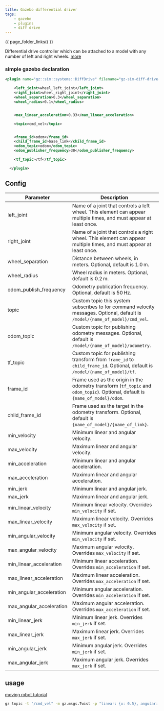 ```yaml
---
title: Gazebo differential driver
tags:
    - gazebo
    - plugins
    - diff drive
---
```



{{ page_folder_links() }}

Differential drive controller which can be attached to a model with any number of left and right wheels. 
[more](https://gazebosim.org/api/sim/8/classgz_1_1sim_1_1systems_1_1DiffDrive.html#details)

### simple gazebo declaration
```xml
<plugin name="gz::sim::systems::DiffDrive" filename="gz-sim-diff-drive-system">

    <left_joint>wheel_left_joint</left_joint>
    <right_joint>wheel_right_joint</right_joint>
    <wheel_separation>0.3</wheel_separation>
    <wheel_radius>0.1</wheel_radius>


    <max_linear_acceleration>0.33</max_linear_acceleration>

    <topic>cmd_vel</topic>


    <frame_id>odom</frame_id>
    <child_frame_id>base_link</child_frame_id>
    <odom_topic>odom</odom_topic>
    <odom_publisher_frequency>30</odom_publisher_frequency>

    <tf_topic>/tf</tf_topic>

  </plugin>
```

## Config
| Parameter                     | Description |
|------------------------------|-------------|
| left_joint                   | Name of a joint that controls a left wheel. This element can appear multiple times, and must appear at least once. |
| right_joint                  | Name of a joint that controls a right wheel. This element can appear multiple times, and must appear at least once. |
| wheel_separation             | Distance between wheels, in meters. Optional, default is 1.0 m. |
| wheel_radius                 | Wheel radius in meters. Optional, default is 0.2 m. |
| odom_publish_frequency       | Odometry publication frequency. Optional, default is 50 Hz. |
| topic                        | Custom topic this system subscribes to for command velocity messages. Optional, default is `/model/{name_of_model}/cmd_vel`. |
| odom_topic                   | Custom topic for publishing odometry messages. Optional, default is `/model/{name_of_model}/odometry`. |
| tf_topic                     | Custom topic for publishing transform from `frame_id` to `child_frame_id`. Optional, default is `/model/{name_of_model}/tf`. |
| frame_id                     | Frame used as the origin in the odometry transform (`tf_topic` and `odom_topic`). Optional, default is `{name_of_model}/odom`. |
| child_frame_id               | Frame used as the target in the odometry transform. Optional, default is `{name_of_model}/{name_of_link}`. |
| min_velocity                 | Minimum linear and angular velocity. |
| max_velocity                 | Maximum linear and angular velocity. |
| min_acceleration             | Minimum linear and angular acceleration. |
| max_acceleration             | Maximum linear and angular acceleration. |
| min_jerk                     | Minimum linear and angular jerk. |
| max_jerk                     | Maximum linear and angular jerk. |
| min_linear_velocity          | Minimum linear velocity. Overrides `min_velocity` if set. |
| max_linear_velocity          | Maximum linear velocity. Overrides `max_velocity` if set. |
| min_angular_velocity         | Minimum angular velocity. Overrides `min_velocity` if set. |
| max_angular_velocity         | Maximum angular velocity. Overrides `max_velocity` if set. |
| min_linear_acceleration      | Minimum linear acceleration. Overrides `min_acceleration` if set. |
| max_linear_acceleration      | Maximum linear acceleration. Overrides `max_acceleration` if set. |
| min_angular_acceleration     | Minimum angular acceleration. Overrides `min_acceleration` if set. |
| max_angular_acceleration     | Maximum angular acceleration. Overrides `max_acceleration` if set. |
| min_linear_jerk              | Minimum linear jerk. Overrides `min_jerk` if set. |
| max_linear_jerk              | Maximum linear jerk. Overrides `max_jerk` if set. |
| min_angular_jerk             | Minimum angular jerk. Overrides `min_jerk` if set. |
| max_angular_jerk             | Maximum angular jerk. Overrides `max_jerk` if set. |


## usage

[moving robot tutorial](https://github.com/gazebosim/docs/blob/master/harmonic/moving_robot.md)

```bash title="gz topic publish"
gz topic -t "/cmd_vel" -m gz.msgs.Twist -p "linear: {x: 0.5}, angular: {z: 0.0}"
```